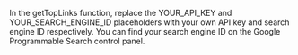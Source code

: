 <!DOCTYPE html>
<html>
<head>
<title>Daily Self-Improvement Links | search.selfnetwork/</title>
<script>
// Define the search queries for each category
const searchQueries = {
  "self-searching": "self-searching techniques",
  "self-knowing": "self-knowing practices",
  "self-enquiry": "self-enquiry exercises",
  "self-awareness": "self-awareness strategies",
  "self-aware-ai": "self-aware AI tools,"
  "presence meditation": "presence meditation,"
  "agni-yoga": "agni-yoga"
};

// Retrieve the top links for a given search query
async function getTopLinks(query) {
  const apiKey = 'AIzaSyAtmn5xLJsokT0i1XvuREPIaAx2JtG8coQ';
  const cx = 'b667ff28003398517';
  const numResults = 10;
  const url = `https://www.googleapis.com/customsearch/v1?key=${apiKey}&cx=${cx}&q=${query}&num=${numResults}&fields=items(link,title)`;

  try {
   const response = await fetch(url);
   const data = await response.json();
   return data.items;
 } catch (error) {
    console.error(error);
 }
}

// Update the HTML with the top links for each category
async function updateLinks() {
  for (const category in searchQueries) {
   const categoryLinks = await getTopLinks(searchQueries[category]);
   const top3Links = categoryLinks.slice(0, 3);
   const categoryList = document.getElementById(`${category}-list`);
   categoryList.innerHTML = ""; // Clear previous links
   for (const link of top3Links) {
   const linkItem = document.createElement("li");
   const linkAnchor = document.createElement("a");
   linkAnchor.href = link.link;
   linkAnchor.textContent = link.title;
   linkItem.appendChild(linkAnchor);
   categoryList.appendChild(linkItem);
    }
  }
}

// Update the links on page load and every 24 hours
window.onload = updateLinks;
setInterval(updateLinks, 24 * 60 * 60 * 1000);
</script>
</head>
<body>
<script async src="https://cse.google.com/cse.js?cx=b667ff28003398517"></script>
<div class="gcse-search"></div>
</body>
</html>
In the getTopLinks function, replace the YOUR_API_KEY and YOUR_SEARCH_ENGINE_ID placeholders with your own API key and search engine ID respectively. You can find your search engine ID on the Google Programmable Search control panel.





